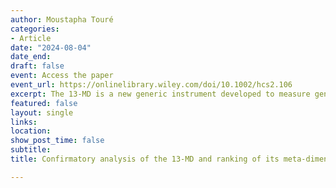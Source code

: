 ```yaml
---
author: Moustapha Touré
categories:
- Article
date: "2024-08-04"
date_end: 
draft: false
event: Access the paper
event_url: https://onlinelibrary.wiley.com/doi/10.1002/hcs2.106
excerpt: The 13-MD is a new generic instrument developed to measure general health-related quality of life (GHRQoL). This instrument considers all aspects of health (i.e., physical, mental, and social) in a balanced way. A previous study led to minor changes in the original version of the 13-MD. The objective of this study was to confirm the validity of the modified 13-MD.
featured: false
layout: single
links:
location: 
show_post_time: false
subtitle: 
title: Confirmatory analysis of the 13-MD and ranking of its meta-dimensions and items

---
```


